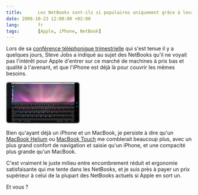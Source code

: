 ```yaml
---
title:      Les NetBooks sont-ils si populaires uniquement grâce à leur prix ?
date: 2008-10-23 12:00:00 +02:00
lang:       fr
tags:       [Apple, iPhone, NetBook]
---
```


Lors de sa [conférence téléphonique trimestrielle](http://gizmodo.com/5066543/apple-quarterly-earnings-69-million-iphones-sold-more-phones-than-rim) qui s'est tenue il y a quelques jours, Steve Jobs a indiqué au sujet des NetBooks qu'il ne voyait pas l'intérêt pour Apple d'entrer sur ce marché de machines à prix bas et qualité à l'avenant, et que l'iPhone est déjà là pour couvrir les mêmes besoins.

![](macbook-touch.png)

Bien qu'ayant déjà un iPhone et un MacBook, je persiste à dire qu'un [MacBook Helium](/2008/09/a-quand-un-macbook-helium-pour-concurrencer-les-asus-eee-pc-msi-wind-et-autres-medion-akoya.html) ou [MacBook Touch](http://gizmodo.com/341007/is-the-apple-macbook-touch-a-realistic-possibility) me comblerait beaucoup plus, avec un plus grand confort de navigation et saisie qu'un iPhone, et une compacité plus grande qu'un MacBook.

C'est vraiment le juste milieu entre encombrement réduit et ergonomie satisfaisante qui me tente dans les NetBooks, et je suis près à payer un prix supérieur à celui de la plupart des NetBooks actuels si Apple en sort un.

Et vous ?
